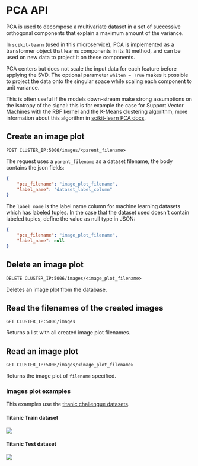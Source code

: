 # PCA API

PCA is used to decompose a multivariate dataset in a set of successive orthogonal components that explain a maximum amount of the variance.

In `scikit-learn` (used in this microservice), PCA is implemented as a transformer object that learns components in its fit method, and can be used on new data to project it on these components.

PCA centers but does not scale the input data for each feature before applying the SVD. The optional parameter `whiten = True` makes it possible to project the data onto the singular space while scaling each component to unit variance.

This is often useful if the models down-stream make strong assumptions on the isotropy of the signal: this is for example the case for Support Vector Machines with the RBF kernel and the K-Means clustering algorithm, more information about this algorithm in [scikit-learn PCA docs](https://scikit-learn.org/stable/modules/decomposition.html#pca).

## Create an image plot

`POST CLUSTER_IP:5006/images/<parent_filename>`

The request uses a `parent_filename` as a dataset filename, the body contains the json fields:

```json
{
    "pca_filename": "image_plot_filename",
    "label_name": "dataset_label_column"
}
```

The `label_name` is the label name column for machine learning datasets which has labeled tuples. In the case that the dataset used doesn't contain labeled tuples, define the value as null type in JSON:

```json
{
    "pca_filename": "image_plot_filename",
    "label_name": null
}
```

## Delete an image plot

`DELETE CLUSTER_IP:5006/images/<image_plot_filename>`

Deletes an image plot from the database.

## Read the filenames of the created images

`GET CLUSTER_IP:5006/images`

Returns a list with all created image plot filenames.

## Read an image plot

`GET CLUSTER_IP:5006/images/<image_plot_filename>`

Returns the image plot of `filename` specified.

### Images plot examples

This examples use the [titanic challengue datasets](https://www.kaggle.com/c/titanic/overview).

#### Titanic Train dataset

![](./pca_titanic_train.png)

#### Titanic Test dataset

![](./pca_titanic_test.png)
